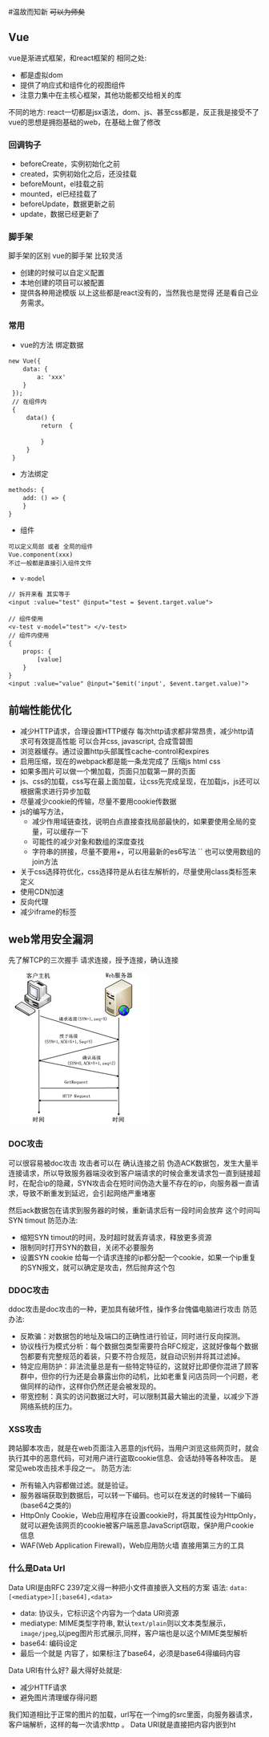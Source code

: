 #温故而知新
~~可以为师矣~~

## Vue
vue是渐进式框架，和react框架的
相同之处:
* 都是虚拟dom
* 提供了响应式和组件化的视图组件
* 注意力集中在主核心框架，其他功能都交给相关的库

不同的地方:
react一切都是jsx语法，dom、js、甚至css都是，反正我是接受不了
vue的思想是拥抱基础的web，在基础上做了修改

### 回调钩子
* beforeCreate，实例初始化之前
* created，实例初始化之后，还没挂载
* beforeMount，el挂载之前
* mounted，el已经挂载了
* beforeUpdate，数据更新之前
* update，数据已经更新了

### 脚手架
脚手架的区别
vue的脚手架 比较灵活
* 创建的时候可以自定义配置
* 本地创建的项目可以被配置
* 提供各种用途模版
以上这些都是react没有的，当然我也是觉得 还是看自己业务需求。

### 常用
* vue的方法 绑定数据
```
new Vue({
    data: {
        a: 'xxx'
    }    
 });
 // 在组件内
 {
     data() {
         return  {
             
         }
     }
 }
```
* 方法绑定
```
methods: {
    add: () => {
    }
}
```
* 组件
```
可以定义局部 或者 全局的组件
Vue.component(xxx)
不过一般都是直接引入组件文件
```
* `v-model`
```
// 拆开来看 其实等于
<input :value="test" @input="test = $event.target.value">

// 组件使用 
<v-test v-model="test"> </v-test>
// 组件内使用
{
    props: {
        [value] 
    }
}
<input :value="value" @input="$emit('input', $event.target.value)">
```

## 前端性能优化
* 减少HTTP请求，合理设置HTTP缓存
    每次http请求都非常昂贵，减少http请求可有效提高性能
    可以合并css, javascript, 合成雪碧图
* 浏览器缓存。通过设置http头部属性cache-control和expires
* 启用压缩，现在的webpack都是能一条龙完成了 压缩js html css
* 如果多图片可以做一个懒加载，页面只加载第一屏的页面
* js、css的加载，css写在最上面加载，让css先完成呈现，在加载js，js还可以根据需求进行异步加载
* 尽量减少cookie的传输，尽量不要用cookie传数据
* js的编写方法，
    - 减少作用域链查找，说明白点直接查找局部最快的，如果要使用全局的变量，可以缓存一下
    - 可能性的减少对象和数组的深度查找
    - 字符串的拼接，尽量不要用+，可以用最新的es6写法 `` 也可以使用数组的join方法
* 关于css选择符优化，css选择符是从右往左解析的，尽量使用class类标签来定义
* 使用CDN加速
* 反向代理
* 减少iframe的标签

## web常用安全漏洞

 先了解TCP的三次握手
请求连接，授予连接，确认连接

![](./_image/a2a7803323407c221860f062cc9ee58.png)


### DOC攻击
可以很容易被doc攻击
攻击者可以在 确认连接之前 伪造ACK数据包，发生大量半连接请求，所以导致服务器端没收到客户端请求的时候会重发请求包一直到链接超时，在配合ip的隐藏，SYN攻击会在短时间伪造大量不存在的ip，向服务器一直请求，导致不断重发到延迟，会引起网络严重堵塞

然后ack数据包在请求到服务器的时候，重新请求后有一段时间会放弃 这个时间叫SYN timout
防范办法:
* 缩短SYN timout的时间，及时超时就丢弃请求，释放更多资源
* 限制同时打开SYN的数目，关闭不必要服务
* 设置SYN cookie 给每一个请求连接的ip都分配一个cookie，如果一个ip重复的SYN报文，就可以确定是攻击，然后抛弃这个包

### DDOC攻击
ddoc攻击是doc攻击的一种，更加具有破坏性，操作多台傀儡电脑进行攻击
防范办法:
* 反欺骗：对数据包的地址及端口的正确性进行验证，同时进行反向探测。
* 协议栈行为模式分析：每个数据包类型需要符合RFC规定，这就好像每个数据包都要有完整规范的着装，只要不符合规范，就自动识别并将其过滤掉。
*  特定应用防护：非法流量总是有一些特定特征的，这就好比即便你混进了顾客群中，但你的行为还是会暴露出你的动机，比如老重复问店员同一个问题，老做同样的动作，这样你仍然还是会被发现的。
* 带宽控制：真实的访问数据过大时，可以限制其最大输出的流量，以减少下游网络系统的压力。 


### XSS攻击
跨站脚本攻击，就是在web页面注入恶意的js代码，当用户浏览这些网页时，就会执行其中的恶意代码，可对用户进行盗取cookie信息、会话劫持等各种攻击。
是常见web攻击技术手段之一。
防范方法:
* 所有输入内容都做过滤。就是验证。
* 服务器端获取到数据后，可以转一下编码。也可以在发送的时候转一下编码(base64之类的)
* HttpOnly Cookie，Web应用程序在设置cookie时，将其属性设为HttpOnly，就可以避免该网页的cookie被客户端恶意JavaScript窃取，保护用户cookie信息
* WAF(Web Application Firewall)，Web应用防火墙 直接用第三方的工具

### 什么是Data UrI
Data URI是由RFC 2397定义得一种把小文件直接嵌入文档的方案
语法:
`data:[<mediatype>][;base64],<data>`
* data: 协议头，它标识这个内容为一个data URI资源
* mediatype: MIME类型字符串, 默认`text/plain`则以文本类型展示，`image/jpeg`,以jpeg图片形式展示,同样，客户端也是以这个MIME类型解析
* base64: 编码设定
* 最后一个就是 内容了，如果标注了base64，必须是base64得编码内容

Data URI有什么好?
最大得好处就是:
* 减少HTTF请求
* 避免图片清理缓存得问题

我们知道相比于正常的图片的加载，url写在一个img的src里面，向服务器请求，客户端解析，这样的每一次请求http 。
Data URI就是直接把内容内嵌到ht